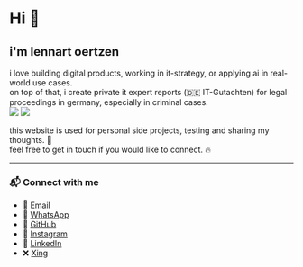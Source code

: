 # Hi 🚀
## i'm lennart oertzen  

i love building digital products, working in it-strategy, or applying ai in real-world use cases.  
on top of that, i create private it expert reports (🇩🇪 IT-Gutachten) for legal proceedings in germany, especially in criminal cases.  
![](static/images/law2.svg) ![](static/images/knive.svg)

this website is used for personal side projects, testing and sharing my thoughts. 🚀  
feel free to get in touch if you would like to connect. 🔥

---

### 📬 Connect with me

- 📧 [Email](mailto:hi@lennie.de)  
- 💬 [WhatsApp](https://wa.me/491759928165)  
- 🐙 [GitHub](https://github.com/lennarto)  
- 📸 [Instagram](https://www.instagram.com/lennartoertzen/)  
- 💼 [LinkedIn](https://www.linkedin.com/in/oertzen)  
- ❌ [Xing](https://www.xing.com/profile/Lennart_Oertzen)